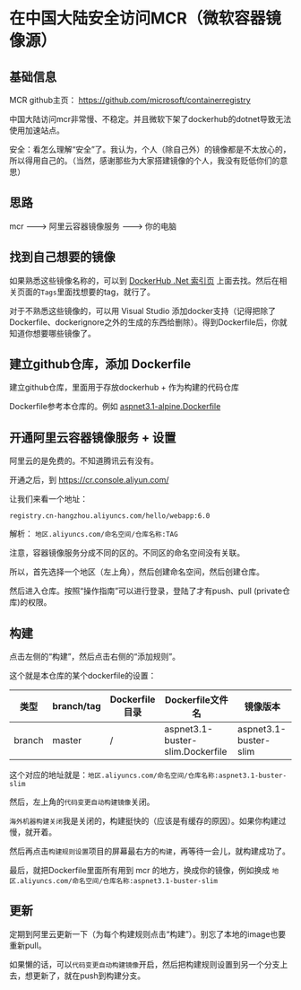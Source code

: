 # 在中国大陆安全访问MCR（微软容器镜像源）

## 基础信息

MCR github主页： https://github.com/microsoft/containerregistry

中国大陆访问mcr非常慢、不稳定。并且微软下架了dockerhub的dotnet导致无法使用加速站点。

安全：看怎么理解“安全”了。我认为，个人（除自己外）的镜像都是不太放心的，所以得用自己的。（当然，感谢那些为大家搭建镜像的个人，我没有贬低你们的意思）


## 思路
mcr ---> 阿里云容器镜像服务 ---> 你的电脑


## 找到自己想要的镜像
如果熟悉这些镜像名称的，可以到 [DockerHub .Net 索引页](https://hub.docker.com/_/microsoft-dotnet-core) 上面去找。然后在相关页面的`Tags`里面找想要的tag，就行了。

对于不熟悉这些镜像的，可以用 Visual Studio 添加docker支持（记得把除了Dockerfile、dockerignore之外的生成的东西给删除）。得到Dockerfile后，你就知道你想要哪些镜像了。

## 建立github仓库，添加 Dockerfile
建立github仓库，里面用于存放dockerhub + 作为构建的代码仓库

Dockerfile参考本仓库的。例如 [aspnet3.1-alpine.Dockerfile](aspnet3.1-alpine.Dockerfile)

## 开通阿里云容器镜像服务 + 设置
阿里云的是免费的。不知道腾讯云有没有。

开通之后，到 https://cr.console.aliyun.com/

让我们来看一个地址：

`registry.cn-hangzhou.aliyuncs.com/hello/webapp:6.0`

解析： `地区.aliyuncs.com/命名空间/仓库名称:TAG`

注意，容器镜像服务分成不同的区的。不同区的命名空间没有关联。

所以，首先选择一个地区（左上角），然后创建命名空间，然后创建仓库。

然后进入仓库。按照“操作指南”可以进行登录，登陆了才有push、pull (private仓库)的权限。

## 构建
点击左侧的“构建”，然后点击右侧的“添加规则”。

这个就是本仓库的某个dockerfile的设置： 

| 类型   | branch/tag | Dockerfile目录 | Dockerfile文件名                 | 镜像版本              |
|--------|------------|----------------|----------------------------------|-----------------------|
| branch | master     | /              | aspnet3.1-buster-slim.Dockerfile | aspnet3.1-buster-slim |

这个对应的地址就是：`地区.aliyuncs.com/命名空间/仓库名称:aspnet3.1-buster-slim`

然后，左上角的`代码变更自动构建镜像`关闭。

`海外机器构建关闭`我是关闭的，构建挺快的（应该是有缓存的原因）。如果你构建过慢，就开着。

然后再点击`构建规则设置`项目的屏幕最右方的`构建`，再等待一会儿，就构建成功了。

最后，就把Dockerfile里面所有用到 mcr 的地方，换成你的镜像，例如换成 `地区.aliyuncs.com/命名空间/仓库名称:aspnet3.1-buster-slim`

## 更新
定期到阿里云更新一下（为每个构建规则点击“构建”）。别忘了本地的image也要重新pull。

如果懒的话，可以`代码变更自动构建镜像`开启，然后把构建规则设置到另一个分支上去，想更新了，就在push到构建分支。